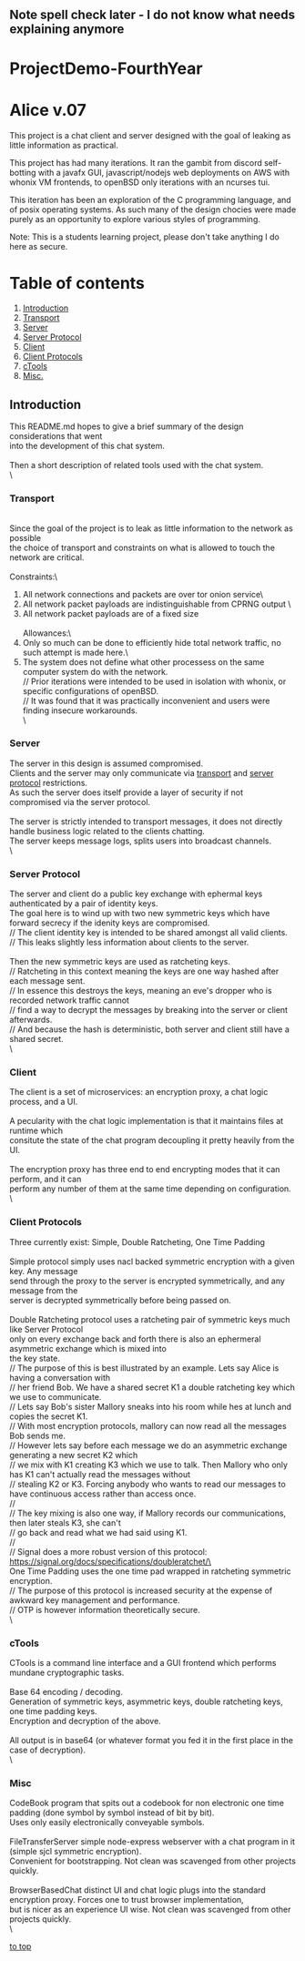 ## Note spell check later - I do not know what needs explaining anymore

# ProjectDemo-FourthYear

<a name="top"></a>
# Alice v.07

This project is a chat client and server designed with the goal of 
leaking as little information as practical.

This project has had many iterations. It ran the gambit from discord self-botting with a
javafx GUI, javascript/nodejs web deployments on AWS with whonix VM frontends, 
to openBSD only iterations with an ncurses tui.

This iteration has been an exploration of the C programming language, and 
of posix operating systems. As such many of the design chocies were made purely as
an opportunity to explore various styles of programming.

Note: This is a students learning project, please don't take anything I do here as secure.

# Table of contents

1. [Introduction](#1)
2. [Transport](#2)
3. [Server](#3)
4. [Server Protocol](#4)
5. [Client](#5)
6. [Client Protocols](#6)
7. [cTools](#7)
8. [Misc.](#8)

<a name="1"></a>
## Introduction
This README.md hopes to give a brief summary of the design considerations that went\
into the development of this chat system.\
\
Then a short description of related tools used with the chat system.\
\

<a name="2"></a>
### Transport
\
Since the goal of the project is to leak as little information to the network as possible\
the choice of transport and constraints on what is allowed to touch the network are critical.\
\
Constraints:\
1) All network connections and packets are over tor onion service\
2) All network packet payloads are indistinguishable from CPRNG output \
3) All network packet payloads are of a fixed size\
\
Allowances:\
1) Only so much can be done to efficiently hide total network traffic, no such attempt is made here.\
2) The system does not define what other processess on the same computer system do with the network.\
   // Prior iterations were intended to be used in isolation with whonix, or specific configurations of openBSD.\
   // It was found that it was practically inconvenient and users were finding insecure workarounds.\
\

<a name="3"></a>
### Server

The server in this design is assumed compromised.\
Clients and the server may only communicate via [transport](#2) and [server protocol](#4) restrictions.\
As such the server does itself provide a layer of security if not compromised via the server protocol.\
\
The server is strictly intended to transport messages, it does not directly handle business logic related to the clients chatting.\
The server keeps message logs, splits users into broadcast channels.\
\

<a name="4"></a>
### Server Protocol

The server and client do a public key exchange with ephermal keys authenticated by a pair of identity keys.\
The goal here is to wind up with two new symmetric keys which have forward secrecy if the idenity keys are compromised.\
 // The client identity key is intended to be shared amongst all valid clients.\
 // This leaks slightly less information about clients to the server.\
 \
Then the new symmetric keys are used as ratcheting keys.\
 // Ratcheting in this context meaning the keys are one way hashed after each message sent.\
 // In essence this destroys the keys, meaning an eve's dropper who is recorded network traffic cannot\
 // find a way to decrypt the messages by breaking into the server or client afterwards.\
 // And because the hash is deterministic, both server and client still have a shared secret.\
\

<a name="5"></a>
### Client

The client is a set of microservices: an encryption proxy, a chat logic process, and a UI.\
\
A pecularity with the chat logic implementation is that it maintains files at runtime which\
consitute the state of the chat program decoupling it pretty heavily from the UI.\
\
The encryption proxy has three end to end encrypting modes that it can perform, and it can\
perform any number of them at the same time depending on configuration.\
\

<a name="6"></a>
### Client Protocols

Three currently exist: Simple, Double Ratcheting, One Time Padding\
\
Simple protocol simply uses nacl backed symmetric encryption with a given key. Any message\
send through the proxy to the server is encrypted symmetrically, and any message from the \
server is decrypted symmetrically before being passed on.\
\
Double Ratcheting protocol uses a ratcheting pair of symmetric keys much like Server Protocol\
only on every exchange back and forth there is also an ephermeral asymmetric exchange which is mixed into\
the key state.\
   // The purpose of this is best illustrated by an example. Lets say Alice is having a conversation with\
   // her friend Bob. We have a shared secret K1 a double ratcheting key which we use to communicate.\
   // Lets say Bob's sister Mallory sneaks into his room while hes at lunch and copies the secret K1.\
   // With most encryption protocols, mallory can now read all the messages Bob sends me.\
   // However lets say before each message we do an asymmetric exchange generating a new secret K2 which\
   // we mix with K1 creating K3 which we use to talk. Then Mallory who only has K1 can't actually read the messages without\
   // stealing K2 or K3. Forcing anybody who wants to read our messages to have continuous access rather than access once.\
   //\
   // The key mixing is also one way, if Mallory records our communications, then later steals K3, she can't\
   // go back and read what we had said using K1.\
   //\
   // Signal does a more robust version of this protocol: https://signal.org/docs/specifications/doubleratchet/\
\
One Time Padding uses the one time pad wrapped in ratcheting symmetric encryption.\
   // The purpose of this protocol is increased security at the expense of awkward key management and performance.\
   // OTP is however information theoretically secure.\
\

<a name="7"></a>
### cTools

CTools is a command line interface and a GUI frontend which performs mundane cryptographic tasks.\
\
Base 64 encoding / decoding.\
Generation of symmetric keys, asymmetric keys, double ratcheting keys, one time padding keys.\
Encryption and decryption of the above.\
\
All output is in base64 (or whatever format you fed it in the first place in the case of decryption).\
\

<a name="8"></a>
### Misc

CodeBook program that spits out a codebook for non electronic one time padding (done symbol by symbol instead of bit by bit).\
Uses only easily electronically conveyable symbols.\
\
FileTransferServer simple node-express webserver with a chat program in it (simple sjcl symmetric encryption). \
Convenient for bootstrapping. Not clean was scavenged from other projects quickly.\
\
BrowserBasedChat distinct UI and chat logic plugs into the standard encryption proxy. Forces one to trust browser implementation,\
but is nicer as an experience UI wise. Not clean was scavenged from other projects quickly.\
\

[to top](#top)
